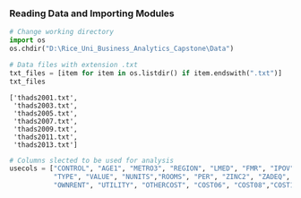 ### Reading Data and Importing Modules


```python
# Change working directory
import os
os.chdir("D:\Rice_Uni_Business_Analytics_Capstone\Data")

# Data files with extension .txt
txt_files = [item for item in os.listdir() if item.endswith(".txt")]
txt_files
```
    ['thads2001.txt',
     'thads2003.txt',
     'thads2005.txt',
     'thads2007.txt',
     'thads2009.txt',
     'thads2011.txt',
     'thads2013.txt']

```python
# Columns slected to be used for analysis
usecols = ["CONTROL", "AGE1", "METRO3", "REGION", "LMED", "FMR", "IPOV", "BEDRMS", "BUILT", "STATUS", 
           "TYPE", "VALUE", "NUNITS","ROOMS", "PER", "ZINC2", "ZADEQ", "ZSMHC", "STRUCTURETYPE", 
           "OWNRENT", "UTILITY", "OTHERCOST", "COST06", "COST08","COST12", "COSTMED", "ASSISTED"]
```

